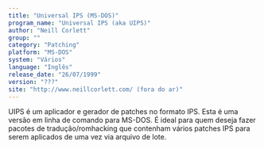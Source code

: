 ```yaml
---
title: "Universal IPS (MS-DOS)"
program_name: "Universal IPS (aka UIPS)"
author: "Neill Corlett"
group: ""
category: "Patching"
platform: "MS-DOS"
system: "Vários"
language: "Inglês"
release_date: "26/07/1999"
version: "???"
site: "http://www.neillcorlett.com/ (fora do ar)"
---
```

UIPS é um aplicador e gerador de patches no formato IPS. Esta é uma versão em linha de comando para MS-DOS. É ideal para quem deseja fazer pacotes de tradução/romhacking que contenham vários patches IPS para serem aplicados de uma vez via arquivo de lote.
